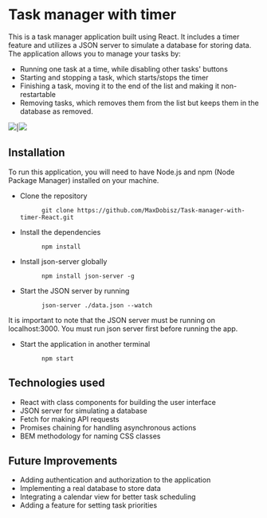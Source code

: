 # Task manager with timer

This is a task manager application built using React. It includes a timer feature and utilizes a JSON server to simulate a database for storing data. The application allows you to manage your tasks by:

- Running one task at a time, while disabling other tasks' buttons
- Starting and stopping a task, which starts/stops the timer
- Finishing a task, moving it to the end of the list and making it non-restartable
- Removing tasks, which removes them from the list but keeps them in the database as removed.


![](./screenshots/app.png)|![](./screenshots/db.png)


## Installation

To run this application, you will need to have Node.js and npm (Node Package Manager) installed on your machine.

- Clone the repository

            git clone https://github.com/MaxDobisz/Task-manager-with-timer-React.git

- Install the dependencies

            npm install

- Install json-server globally

            npm install json-server -g

- Start the JSON server by running

            json-server ./data.json --watch

It is important to note that the JSON server must be running on localhost:3000.
You must run json server first before running the app.

- Start the application in another terminal

            npm start


## Technologies used
- React with class components for building the user interface
- JSON server for simulating a database
- Fetch for making API requests
- Promises chaining for handling asynchronous actions
- BEM methodology for naming CSS classes


## Future Improvements
- Adding authentication and authorization to the application
- Implementing a real database to store data
- Integrating a calendar view for better task scheduling
- Adding a feature for setting task priorities
